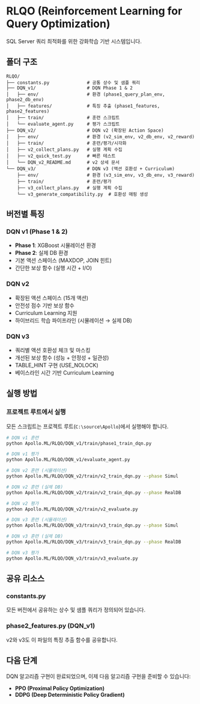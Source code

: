 # RLQO (Reinforcement Learning for Query Optimization)

SQL Server 쿼리 최적화를 위한 강화학습 기반 시스템입니다.

## 폴더 구조

```
RLQO/
├── constants.py              # 공통 상수 및 샘플 쿼리
├── DQN_v1/                   # DQN Phase 1 & 2
│   ├── env/                  # 환경 (phase1_query_plan_env, phase2_db_env)
│   ├── features/             # 특징 추출 (phase1_features, phase2_features)
│   ├── train/                # 훈련 스크립트
│   └── evaluate_agent.py     # 평가 스크립트
├── DQN_v2/                   # DQN v2 (확장된 Action Space)
│   ├── env/                  # 환경 (v2_sim_env, v2_db_env, v2_reward)
│   ├── train/                # 훈련/평가/시각화
│   ├── v2_collect_plans.py   # 실행 계획 수집
│   ├── v2_quick_test.py      # 빠른 테스트
│   └── DQN_v2_README.md      # v2 상세 문서
└── DQN_v3/                   # DQN v3 (액션 호환성 + Curriculum)
    ├── env/                  # 환경 (v3_sim_env, v3_db_env, v3_reward)
    ├── train/                # 훈련/평가
    ├── v3_collect_plans.py   # 실행 계획 수집
    └── v3_generate_compatibility.py  # 호환성 매핑 생성
```

## 버전별 특징

### DQN v1 (Phase 1 & 2)
- **Phase 1**: XGBoost 시뮬레이션 환경
- **Phase 2**: 실제 DB 환경
- 기본 액션 스페이스 (MAXDOP, JOIN 힌트)
- 간단한 보상 함수 (실행 시간 + I/O)

### DQN v2
- 확장된 액션 스페이스 (15개 액션)
- 안전성 점수 기반 보상 함수
- Curriculum Learning 지원
- 하이브리드 학습 파이프라인 (시뮬레이션 → 실제 DB)

### DQN v3
- 쿼리별 액션 호환성 체크 및 마스킹
- 개선된 보상 함수 (성능 + 안정성 + 일관성)
- TABLE_HINT 구현 (USE_NOLOCK)
- 베이스라인 시간 기반 Curriculum Learning

## 실행 방법

### 프로젝트 루트에서 실행

모든 스크립트는 프로젝트 루트(`C:\source\Apollo`)에서 실행해야 합니다.

```bash
# DQN v1 훈련
python Apollo.ML/RLQO/DQN_v1/train/phase1_train_dqn.py

# DQN v1 평가
python Apollo.ML/RLQO/DQN_v1/evaluate_agent.py

# DQN v2 훈련 (시뮬레이션)
python Apollo.ML/RLQO/DQN_v2/train/v2_train_dqn.py --phase Simul

# DQN v2 훈련 (실제 DB)
python Apollo.ML/RLQO/DQN_v2/train/v2_train_dqn.py --phase RealDB

# DQN v2 평가
python Apollo.ML/RLQO/DQN_v2/train/v2_evaluate.py

# DQN v3 훈련 (시뮬레이션)
python Apollo.ML/RLQO/DQN_v3/train/v3_train_dqn.py --phase Simul

# DQN v3 훈련 (실제 DB)
python Apollo.ML/RLQO/DQN_v3/train/v3_train_dqn.py --phase RealDB

# DQN v3 평가
python Apollo.ML/RLQO/DQN_v3/train/v3_evaluate.py
```

## 공유 리소스

### constants.py
모든 버전에서 공유하는 상수 및 샘플 쿼리가 정의되어 있습니다.

### phase2_features.py (DQN_v1)
v2와 v3도 이 파일의 특징 추출 함수를 공유합니다.

## 다음 단계

DQN 알고리즘 구현이 완료되었으며, 이제 다음 알고리즘 구현을 준비할 수 있습니다:
- **PPO (Proximal Policy Optimization)**
- **DDPG (Deep Deterministic Policy Gradient)**


